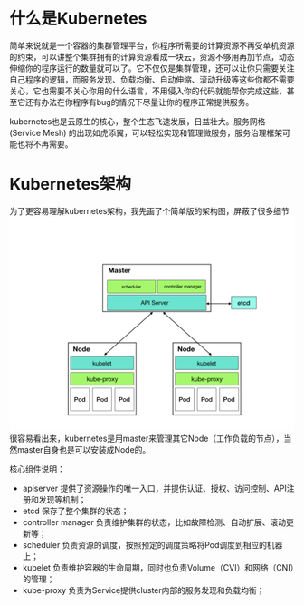 # 什么是Kubernetes

简单来说就是一个容器的集群管理平台，你程序所需要的计算资源不再受单机资源的约束，可以讲整个集群拥有的计算资源看成一块云，资源不够用再加节点，动态伸缩你的程序运行的数量就可以了。它不仅仅是集群管理，还可以让你只需要关注自己程序的逻辑，而服务发现、负载均衡、自动伸缩、滚动升级等这些你都不需要关心，它也需要不关心你用的什么语言，不用侵入你的代码就能帮你完成这些，甚至它还有办法在你程序有bug的情况下尽量让你的程序正常提供服务。

kubernetes也是云原生的核心，整个生态飞速发展，日益壮大。服务网格\(Service Mesh\) 的出现如虎添翼，可以轻松实现和管理微服务，服务治理框架可能也将不再需要。

# Kubernetes架构

为了更容易理解kubernetes架构，我先画了个简单版的架构图，屏蔽了很多细节![](/assets/k8s-arch.png)很容易看出来，kubernetes是用master来管理其它Node（工作负载的节点），当然master自身也是可以安装成Node的。

核心组件说明：

* apiserver 提供了资源操作的唯一入口，并提供认证、授权、访问控制、API注册和发现等机制；
* etcd 保存了整个集群的状态；
* controller manager 负责维护集群的状态，比如故障检测、自动扩展、滚动更新等； 
* scheduler 负责资源的调度，按照预定的调度策略将Pod调度到相应的机器上；
* kubelet 负责维护容器的生命周期，同时也负责Volume（CVI）和网络（CNI）的管理；
* kube-proxy 负责为Service提供cluster内部的服务发现和负载均衡；




